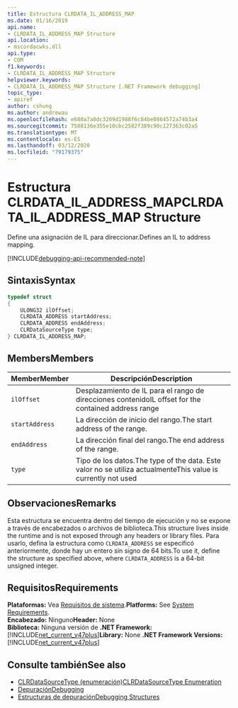 ```yaml
---
title: Estructura CLRDATA_IL_ADDRESS_MAP
ms.date: 01/16/2019
api.name:
- CLRDATA_IL_ADDRESS_MAP Structure
api.location:
- mscordacwks.dll
api.type:
- COM
f1.keywords:
- CLRDATA_IL_ADDRESS_MAP Structure
helpviewer.keywords:
- CLRDATA_IL_ADDRESS_MAP Structure [.NET Framework debugging]
topic_type:
- apiref
author: cshung
ms.author: andrewau
ms.openlocfilehash: e680a7a0dc3209d1988f6c84be0864572a74b3a4
ms.sourcegitcommit: 7588136e355e10cbc2582f389c90c127363c02a5
ms.translationtype: MT
ms.contentlocale: es-ES
ms.lasthandoff: 03/12/2020
ms.locfileid: "79179375"
---
```

# <a name="clrdata_il_address_map-structure"></a><span data-ttu-id="36b1b-102">Estructura CLRDATA_IL_ADDRESS_MAP</span><span class="sxs-lookup"><span data-stu-id="36b1b-102">CLRDATA_IL_ADDRESS_MAP Structure</span></span>

<span data-ttu-id="36b1b-103">Define una asignación de IL para direccionar.</span><span class="sxs-lookup"><span data-stu-id="36b1b-103">Defines an IL to address mapping.</span></span>

[!INCLUDE[debugging-api-recommended-note](../../../../includes/debugging-api-recommended-note.md)]

## <a name="syntax"></a><span data-ttu-id="36b1b-104">Sintaxis</span><span class="sxs-lookup"><span data-stu-id="36b1b-104">Syntax</span></span>

```cpp
typedef struct
{
    ULONG32 ilOffset;
    CLRDATA_ADDRESS startAddress;
    CLRDATA_ADDRESS endAddress;
    CLRDataSourceType type;
} CLRDATA_IL_ADDRESS_MAP;
```

## <a name="members"></a><span data-ttu-id="36b1b-105">Members</span><span class="sxs-lookup"><span data-stu-id="36b1b-105">Members</span></span>

| <span data-ttu-id="36b1b-106">Member</span><span class="sxs-lookup"><span data-stu-id="36b1b-106">Member</span></span>         | <span data-ttu-id="36b1b-107">Descripción</span><span class="sxs-lookup"><span data-stu-id="36b1b-107">Description</span></span>                                            |
| -------------- | ------------------------------------------------------ |
| `ilOffset`     | <span data-ttu-id="36b1b-108">Desplazamiento de IL para el rango de direcciones contenido</span><span class="sxs-lookup"><span data-stu-id="36b1b-108">IL offset for the contained address range</span></span>              |
| `startAddress` | <span data-ttu-id="36b1b-109">La dirección de inicio del rango.</span><span class="sxs-lookup"><span data-stu-id="36b1b-109">The start address of the range.</span></span>                        |
| `endAddress`   | <span data-ttu-id="36b1b-110">La dirección final del rango.</span><span class="sxs-lookup"><span data-stu-id="36b1b-110">The end address of the range.</span></span>                          |
| `type`         | <span data-ttu-id="36b1b-111">Tipo de los datos.</span><span class="sxs-lookup"><span data-stu-id="36b1b-111">The type of the data.</span></span> <span data-ttu-id="36b1b-112">Este valor no se utiliza actualmente</span><span class="sxs-lookup"><span data-stu-id="36b1b-112">This value is currently not used</span></span> |

## <a name="remarks"></a><span data-ttu-id="36b1b-113">Observaciones</span><span class="sxs-lookup"><span data-stu-id="36b1b-113">Remarks</span></span>

<span data-ttu-id="36b1b-114">Esta estructura se encuentra dentro del tiempo de ejecución y no se expone a través de encabezados o archivos de biblioteca.</span><span class="sxs-lookup"><span data-stu-id="36b1b-114">This structure lives inside the runtime and is not exposed through any headers or library files.</span></span> <span data-ttu-id="36b1b-115">Para usarlo, defina la estructura como `CLRDATA_ADDRESS` se especificó anteriormente, donde hay un entero sin signo de 64 bits.</span><span class="sxs-lookup"><span data-stu-id="36b1b-115">To use it, define the structure as specified above, where `CLRDATA_ADDRESS` is a 64-bit unsigned integer.</span></span>

## <a name="requirements"></a><span data-ttu-id="36b1b-116">Requisitos</span><span class="sxs-lookup"><span data-stu-id="36b1b-116">Requirements</span></span>

<span data-ttu-id="36b1b-117">**Plataformas:** Vea [Requisitos de sistema](../../get-started/system-requirements.md).</span><span class="sxs-lookup"><span data-stu-id="36b1b-117">**Platforms:** See [System Requirements](../../get-started/system-requirements.md).</span></span>  
<span data-ttu-id="36b1b-118">**Encabezado:** Ninguno</span><span class="sxs-lookup"><span data-stu-id="36b1b-118">**Header:** None</span></span>  
<span data-ttu-id="36b1b-119">**Biblioteca:** Ninguna versión de **.NET Framework:**[!INCLUDE[net_current_v47plus](../../../../includes/net-current-v47plus.md)]</span><span class="sxs-lookup"><span data-stu-id="36b1b-119">**Library:** None **.NET Framework Versions:** [!INCLUDE[net_current_v47plus](../../../../includes/net-current-v47plus.md)]</span></span>  

## <a name="see-also"></a><span data-ttu-id="36b1b-120">Consulte también</span><span class="sxs-lookup"><span data-stu-id="36b1b-120">See also</span></span>

- [<span data-ttu-id="36b1b-121">CLRDataSourceType (enumeración)</span><span class="sxs-lookup"><span data-stu-id="36b1b-121">CLRDataSourceType Enumeration</span></span>](clrdatasourcetype-enumeration.md)
- [<span data-ttu-id="36b1b-122">Depuración</span><span class="sxs-lookup"><span data-stu-id="36b1b-122">Debugging</span></span>](index.md)
- [<span data-ttu-id="36b1b-123">Estructuras de depuración</span><span class="sxs-lookup"><span data-stu-id="36b1b-123">Debugging Structures</span></span>](debugging-structures.md)
